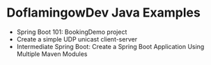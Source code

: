 # DoflamingowDev Java Examples

- Spring Boot 101: BookingDemo project
- Create a simple UDP unicast client-server
- Intermediate Spring Boot: Create a Spring Boot Application Using Multiple Maven Modules
